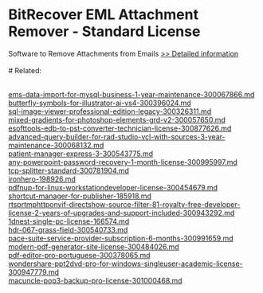 # BitRecover EML Attachment Remover - Standard License
Software to Remove Attachments from Emails
[>> Detailed information](https://secure.shareit.com/shareit/product.html?productid=301004735&affiliateid=200057808)<br/><br/># Related:

<br />[ems-data-import-for-mysql-business-1-year-maintenance-300067866.md](https://github.com/downloadplanet/downloadplanet/blob/main/ems-data-import-for-mysql-business-1-year-maintenance-300067866.md)<br />[butterfly-symbols-for-illustrator-ai-vs4-300396024.md](https://github.com/downloadplanet/downloadplanet/blob/main/butterfly-symbols-for-illustrator-ai-vs4-300396024.md)<br />[sql-image-viewer-professional-edition-legacy-300326311.md](https://github.com/downloadplanet/downloadplanet/blob/main/sql-image-viewer-professional-edition-legacy-300326311.md)<br />[mixed-gradients-for-photoshop-elements-grd-v2-300057650.md](https://github.com/downloadplanet/downloadplanet/blob/main/mixed-gradients-for-photoshop-elements-grd-v2-300057650.md)<br />[esofttools-edb-to-pst-converter-technician-license-300877626.md](https://github.com/downloadplanet/downloadplanet/blob/main/esofttools-edb-to-pst-converter-technician-license-300877626.md)<br />[advanced-query-builder-for-rad-studio-vcl-with-sources-3-year-maintenance-300068132.md](https://github.com/downloadplanet/downloadplanet/blob/main/advanced-query-builder-for-rad-studio-vcl-with-sources-3-year-maintenance-300068132.md)<br />[patient-manager-express-3-300543775.md](https://github.com/downloadplanet/downloadplanet/blob/main/patient-manager-express-3-300543775.md)<br />[any-powerpoint-password-recovery-1-month-license-300995997.md](https://github.com/downloadplanet/downloadplanet/blob/main/any-powerpoint-password-recovery-1-month-license-300995997.md)<br />[tcp-splitter-standard-300781904.md](https://github.com/downloadplanet/downloadplanet/blob/main/tcp-splitter-standard-300781904.md)<br />[ironhero-198926.md](https://github.com/downloadplanet/downloadplanet/blob/main/ironhero-198926.md)<br />[pdfnup-for-linux-workstationdeveloper-license-300454679.md](https://github.com/downloadplanet/downloadplanet/blob/main/pdfnup-for-linux-workstationdeveloper-license-300454679.md)<br />[shortcut-manager-for-publisher-185918.md](https://github.com/downloadplanet/downloadplanet/blob/main/shortcut-manager-for-publisher-185918.md)<br />[rtsprtmphttponvif-directshow-source-filter-81-royalty-free-developer-license-2-years-of-upgrades-and-support-included-300943292.md](https://github.com/downloadplanet/downloadplanet/blob/main/rtsprtmphttponvif-directshow-source-filter-81-royalty-free-developer-license-2-years-of-upgrades-and-support-included-300943292.md)<br />[1dnest-single-pc-license-166574.md](https://github.com/downloadplanet/downloadplanet/blob/main/1dnest-single-pc-license-166574.md)<br />[hdr-067-grass-field-300540733.md](https://github.com/downloadplanet/downloadplanet/blob/main/hdr-067-grass-field-300540733.md)<br />[pace-suite-service-provider-subscription-6-months-300991659.md](https://github.com/downloadplanet/downloadplanet/blob/main/pace-suite-service-provider-subscription-6-months-300991659.md)<br />[modern-pdf-generator-site-license-300484026.md](https://github.com/downloadplanet/downloadplanet/blob/main/modern-pdf-generator-site-license-300484026.md)<br />[pdf-editor-pro-portuguese-300378065.md](https://github.com/downloadplanet/downloadplanet/blob/main/pdf-editor-pro-portuguese-300378065.md)<br />[wondershare-ppt2dvd-pro-for-windows-singleuser-academic-license-300947779.md](https://github.com/downloadplanet/downloadplanet/blob/main/wondershare-ppt2dvd-pro-for-windows-singleuser-academic-license-300947779.md)<br />[macuncle-pop3-backup-pro-license-301000468.md](https://github.com/downloadplanet/downloadplanet/blob/main/macuncle-pop3-backup-pro-license-301000468.md)